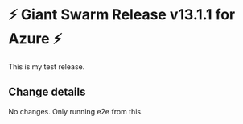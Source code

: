 # :zap: Giant Swarm Release v13.1.1 for Azure :zap:

This is my test release.

## Change details

No changes. Only running e2e from this.


